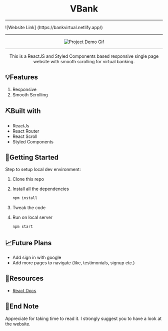 <h1 align="center">VBank</h1>

<hr />
![Website Link] (https://bankvirtual.netlify.app/)
<hr />
<div align="center" autoplay={true} muted={true} loop={true}>

<!-- Add your project demo gif here -->

![Project Demo Gif](https://media.giphy.com/media/tF3dhzeY5NVxjQGXeN/giphy.gif)

</div>

<hr />

<p align="center">This is a ReactJS and Styled Components based responsive single page website with smooth scrolling for virtual banking.</p>

## 💡Features

1. Responsive
2. Smooth Scrolling

## ⛏️Built with

- ReactJs
- React Router
- React Scroll
- Styled Components

## 🏁Getting Started

Step to setup local dev environment:

1. Clone this repo
1. Install all the dependencies

   ```bash
   npm install
   ```

1. Tweak the code
1. Run on local server

   ```bash
   npm start
   ```

## 📈Future Plans

- Add sign in with google
- Add more pages to navigate (like, testimonials, signup etc.)

## 🧬Resources

- [React Docs](https://reactjs.org/)

## 👋End Note

Appreciate for taking time to read it. I strongly suggest you to have a look at the website.
